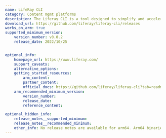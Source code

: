```yaml
---
name: LifeRay CLI
category: Content mgmt platforms
description: The Liferay CLI is a tool designed to simplify and accelerate the development of Liferay applications and it provides a set of commands that streamline various development tasks, such as creating, building, and deploying Liferay modules and themes.
download_url: https://github.com/liferay/liferay-cli/releases
works_on_arm: true
supported_minimum_version:
    version_number: v0.0.2
    release_date: 2022/10/25


optional_info:
    homepage_url: https://www.liferay.com/
    support_caveats:
    alternative_options:
    getting_started_resources:
        arm_content:
        partner_content:
        official_docs: https://github.com/liferay/liferay-cli?tab=readme-ov-file#automated-installation
    arm_recommended_minimum_version:
        version_number:
        release_date:
        reference_content:

optional_hidden_info:
    release_notes__supported_minimum:
    release_notes__recommended_minimum:
    other_info: No release notes are available for arm64. Arm64 binaries for Liferay-CLI is released from 0.0.2 version.
---
```

